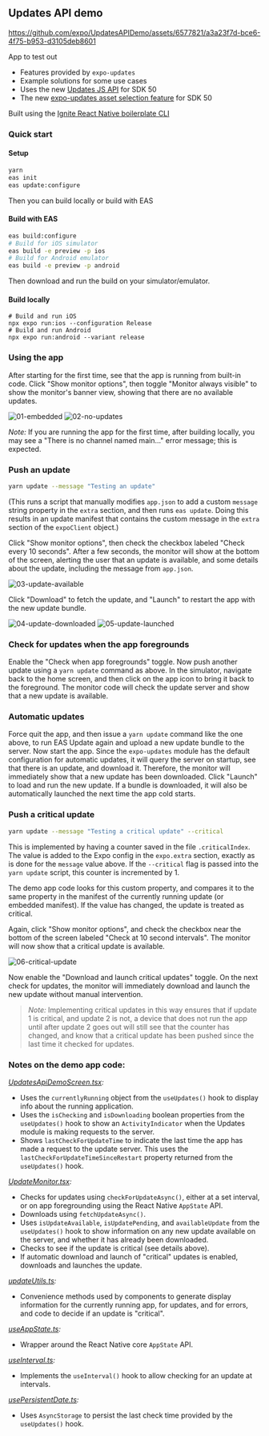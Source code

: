 ## Updates API demo

https://github.com/expo/UpdatesAPIDemo/assets/6577821/a3a23f7d-bce6-4f75-b953-d3105deb8601

App to test out

- Features provided by `expo-updates`
- Example solutions for some use cases
- Uses the new [Updates JS API](https://docs.expo.dev/versions/v50.0.0/sdk/updates/#useupdates) for SDK 50
- The new [expo-updates asset selection feature](./ASSETSELECTION.md) for SDK 50

Built using the [Ignite React Native boilerplate CLI](https://github.com/infinitered/ignite)

### Quick start

#### Setup

```bash
yarn
eas init
eas update:configure
```

Then you can build locally or build with EAS

#### Build with EAS

```bash
eas build:configure
# Build for iOS simulator
eas build -e preview -p ios
# Build for Android emulator
eas build -e preview -p android
```

Then download and run the build on your simulator/emulator.

#### Build locally

```
# Build and run iOS
npx expo run:ios --configuration Release
# Build and run Android
npx expo run:android --variant release
```

### Using the app

After starting for the first time, see that the app is running from built-in code. Click "Show monitor options", then toggle "Monitor always visible" to show the monitor's banner view, showing that there are no available updates.

![01-embedded](./media/01-embedded.png) ![02-no-updates](./media/02-no-updates.png)

_Note:_ If you are running the app for the first time, after building locally, you may see a "There is no channel named main..." error message; this is expected.

### Push an update

```bash
yarn update --message "Testing an update"
```

(This runs a script that manually modifies `app.json` to add a custom `message` string property in the `extra` section, and then runs `eas update`. Doing this results in an update manifest that contains the custom message in the `extra` section of the `expoClient` object.)

Click "Show monitor options", then check the checkbox labeled "Check every 10 seconds". After a few seconds, the monitor will show at the bottom of the screen, alerting the user that an update is available, and some details about the update, including the message from `app.json`.

![03-update-available](./media/03-update-available.png)

Click "Download" to fetch the update, and "Launch" to restart the app with the new update bundle.

![04-update-downloaded](./media/04-update-downloaded.png) ![05-update-launched](./media/05-update-launched.png)

### Check for updates when the app foregrounds

Enable the "Check when app foregrounds" toggle. Now push another update using a `yarn update` command as above. In the simulator, navigate back to the home screen, and then click on the app icon to bring it back to the foreground. The monitor code will check the update server and show that a new update is available.

### Automatic updates

Force quit the app, and then issue a `yarn update` command like the one above, to run EAS Update again and upload a new update bundle to the server. Now start the app. Since the `expo-updates` module has the default configuration for automatic updates, it will query the server on startup, see that there is an update, and download it. Therefore, the monitor will immediately show that a new update has been downloaded. Click "Launch" to load and run the new update. If a bundle is downloaded, it will also be automatically launched the next time the app cold starts.

### Push a critical update

```bash
yarn update --message "Testing a critical update" --critical
```

This is implemented by having a counter saved in the file `.criticalIndex`. The value is added to the Expo config in the `expo.extra` section, exactly as is done for the `message` value above. If the `--critical` flag is passed into the `yarn update` script, this counter is incremented by 1.

The demo app code looks for this custom property, and compares it to the same property in the manifest of the currently running update (or embedded manifest). If the value has changed, the update is treated as critical.

Again, click "Show monitor options", and check the checkbox near the bottom of the screen labeled "Check at 10 second intervals".
The monitor will now show that a critical update is available.

![06-critical-update](./media/06-critical-update.png)

Now enable the "Download and launch critical updates" toggle. On the next check for updates, the monitor will immediately download and launch the new update without manual intervention.

> _Note:_ Implementing critical updates in this way ensures that if update 1 is critical, and update 2 is not, a device that does not run the app until after update 2 goes out will still see that the counter has changed, and know that a critical update has been pushed since the last time it checked for updates.

### Notes on the demo app code:

_[UpdatesApiDemoScreen.tsx](./app/screens/UpdatesApiDemoScreen.tsx):_

- Uses the `currentlyRunning` object from the `useUpdates()` hook to display info about the running application.
- Uses the `isChecking` and `isDownloading` boolean properties from the `useUpdates()` hook to show an `ActivityIndicator` when the Updates module is making requests to the server.
- Shows `lastCheckForUpdateTime` to indicate the last time the app has made a request to the update server. This uses the `lastCheckForUpdateTimeSinceRestart` property returned from the `useUpdates()` hook.

_[UpdateMonitor.tsx](./app/components/UpdateMonitor.tsx):_

- Checks for updates using `checkForUpdateAsync()`, either at a set interval, or on app foregrounding using the React Native `AppState` API.
- Downloads using `fetchUpdateAsync()`.
- Uses `isUpdateAvailable`, `isUpdatePending`, and `availableUpdate` from the `useUpdates()` hook to show information on any new update available on the server, and whether it has already been downloaded.
- Checks to see if the update is critical (see details above).
- If automatic download and launch of "critical" updates is enabled, downloads and launches the update.

_[updateUtils.ts](./app/utils/updates/updateUtils.ts):_

- Convenience methods used by components to generate display information for the currently running app, for updates, and for errors, and code to decide if an update is "critical".

_[useAppState.ts](./app/utils/updates/useAppState.ts):_

- Wrapper around the React Native core `AppState` API.

_[useInterval.ts](./app/utils/updates/useInterval.ts):_

- Implements the `useInterval()` hook to allow checking for an update at intervals.

_[usePersistentDate.ts](./app/utils/updates/usePersistentDate.ts):_

- Uses `AsyncStorage` to persist the last check time provided by the `useUpdates()` hook.
